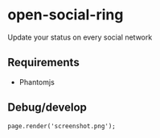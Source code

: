 # open-social-ring
Update your status on every social network

## Requirements

* Phantomjs

## Debug/develop

```page.render('screenshot.png');```
